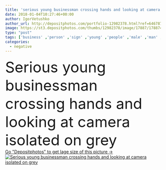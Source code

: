```yaml
---
title: 'serious young businessman crossing hands and looking at camera isolated on grey'
date: 2018-01-04T10:27:46+00:00
author: IgorVetushko
author_url: http://depositphotos.com/portfolio-12982378.html?ref=64678756
image: https://st3.depositphotos.com/thumbs/12982378/image/17887/178874308/api_thumb_450.jpg?forcejpeg=true
type: "post"
tags: ['business' ,'person' ,'sign' ,'young' ,'people' ,'male' ,'man' ,'european' ,'style' ,'symbol' ,'corporate' ,'stylish' ,'businessman' ,'negative' ,'profession' ,'alone' ,'executive' ,'serious' ,'handsome' ,'gesture' ,'Gesturing' ,'no' ,'fashionable' ,'professional occupation' ,'looking at camera' ,'Studio Shot' ,'formal wear' ,'isolated on grey' ,'Caucasian Man' ,'crossing hands' ]
categories: 
  - negative
---
```

<div aling="center">
            <font size="60"> Serious young businessman crossing hands and looking at camera isolated on grey</font>   
</div>
<div>
    <a href='https://depositphotos.com/178874308/stock-photo-serious-young-businessman-crossing-hands.html?ref=64678756' target=_blank > Go "Depositphotos" to get lage size of this picture ->
        <img href='https://depositphotos.com/178874308/stock-photo-serious-young-businessman-crossing-hands.html?ref=64678756' src='https://st3.depositphotos.com/12982378/17887/i/950/depositphotos_178874308-stock-photo-serious-young-businessman-crossing-hands.jpg?forcejpeg=true' alt='Serious young businessman crossing hands and looking at camera isolated on grey' >
    </a>
</div>
